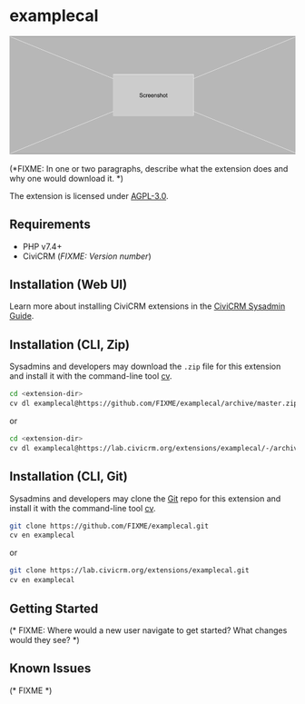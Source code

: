 # examplecal

![Screenshot](/images/screenshot.png)

(*FIXME: In one or two paragraphs, describe what the extension does and why one would download it. *)

The extension is licensed under [AGPL-3.0](LICENSE.txt).

## Requirements

* PHP v7.4+
* CiviCRM (*FIXME: Version number*)

## Installation (Web UI)

Learn more about installing CiviCRM extensions in the [CiviCRM Sysadmin Guide](https://docs.civicrm.org/sysadmin/en/latest/customize/extensions/).

## Installation (CLI, Zip)

Sysadmins and developers may download the `.zip` file for this extension and
install it with the command-line tool [cv](https://github.com/civicrm/cv).

```bash
cd <extension-dir>
cv dl examplecal@https://github.com/FIXME/examplecal/archive/master.zip
```
or
```bash
cd <extension-dir>
cv dl examplecal@https://lab.civicrm.org/extensions/examplecal/-/archive/main/examplecal-main.zip
```

## Installation (CLI, Git)

Sysadmins and developers may clone the [Git](https://en.wikipedia.org/wiki/Git) repo for this extension and
install it with the command-line tool [cv](https://github.com/civicrm/cv).

```bash
git clone https://github.com/FIXME/examplecal.git
cv en examplecal
```
or
```bash
git clone https://lab.civicrm.org/extensions/examplecal.git
cv en examplecal
```

## Getting Started

(* FIXME: Where would a new user navigate to get started? What changes would they see? *)

## Known Issues

(* FIXME *)
